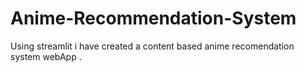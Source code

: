 # Anime-Recommendation-System
Using streamlit i have created a content based anime recomendation system webApp .
